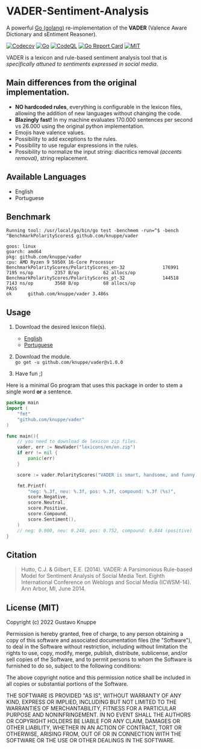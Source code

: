 # VADER-Sentiment-Analysis

A powerful [Go (golang)](http://golang.org) re-implementation of the **VADER** (Valence Aware Dictionary and sEntiment Reasoner).

[![Codecov](https://codecov.io/gh/knuppe/vader/branch/main/graph/badge.svg)](https://codecov.io/gh/knuppe/vader)
[![Go](https://github.com/knuppe/vader/actions/workflows/go.yml/badge.svg)](https://github.com/knuppe/vader/actions/workflows/go.yml)
[![CodeQL](https://github.com/knuppe/vader/actions/workflows/codeql-analysis.yml/badge.svg)](https://github.com/knuppe/vader/actions/workflows/codeql-analysis.yml)
[![Go Report Card](https://goreportcard.com/badge/github.com/knuppe/vader)](https://goreportcard.com/report/github.com/knuppe/vader)
[![MIT](https://img.shields.io/badge/License-MIT-blue.svg)](https://opensource.org/licenses/MIT)


VADER is a lexicon and rule-based sentiment analysis tool that is *specifically attuned to sentiments expressed in social media*.

## Main differences from the original implementation.

* **NO hardcoded rules**, everything is configurable in the lexicon files, allowing the addition of new languages without changing the code.
* **Blazingly fast!** In my machine evaluates 170.000 sentences per second vs 26.000 using the original python implementation.
* Emojis have valence values.
* Possibility to add exceptions to the rules.
* Possibility to use regular expressions in the rules.
* Possibility to normalize the input string: diacritics removal *(accents removal)*, string replacement.

## Available Languages

* English
* Portuguese

## Benchmark
```
Running tool: /usr/local/go/bin/go test -benchmem -run=^$ -bench ^BenchmarkPolarityScores$ github.com/knuppe/vader

goos: linux
goarch: amd64
pkg: github.com/knuppe/vader
cpu: AMD Ryzen 9 5950X 16-Core Processor            
BenchmarkPolarityScores/PolarityScores_en-32         	  176991	      7195 ns/op	    2357 B/op	      62 allocs/op
BenchmarkPolarityScores/PolarityScores_pt-32         	  144518	      7143 ns/op	    3568 B/op	      68 allocs/op
PASS
ok  	github.com/knuppe/vader	3.486s
```

## Usage

1. Download the desired lexicon file(s).

   - [English](https://github.com/knuppe/vader/raw/main/lexicons/en/en.zip)
   - [Portuguese](https://github.com/knuppe/vader/raw/main/lexicons/pt/pt.zip)

2. Download the module.  
   `go get -u github.com/knuppe/vader@v1.0.0`

3. Have fun ;)
   
Here is a minimal Go program that uses this package in order
to stem a single word **or** a sentence.

```go
package main
import (
	"fmt"
	"github.com/knuppe/vader"
)

func main(){
	// you need to download de lexicon zip files.
	vader, err := NewVader("lexicons/en/en.zip")
	if err != nil {
		panic(err)
	}

	score := vader.PolarityScores("VADER is smart, handsome, and funny!")

	fmt.Printf(
		"neg: %.3f, neu: %.3f, pos: %.3f, compound: %.3f (%s)",
		score.Negative,
		score.Neutral,
		score.Positive,
		score.Compound,
		score.Sentiment(),
	)
	// neg: 0.000, neu: 0.248, pos: 0.752, compound: 0.844 (positive)
}
```
## Citation
> Hutto, C.J. & Gilbert, E.E. (2014). VADER: A Parsimonious Rule-based Model for Sentiment Analysis of Social Media Text. Eighth International Conference on Weblogs and Social Media (ICWSM-14). Ann Arbor, MI, June 2014.

## License (MIT)

Copyright (c) 2022 Gustavo Knuppe

Permission is hereby granted, free of charge, to any person obtaining
a copy of this software and associated documentation files (the
"Software"), to deal in the Software without restriction, including
without limitation the rights to use, copy, modify, merge, publish,
distribute, sublicense, and/or sell copies of the Software, and to
permit persons to whom the Software is furnished to do so, subject to
the following conditions:

The above copyright notice and this permission notice shall be
included in all copies or substantial portions of the Software.

THE SOFTWARE IS PROVIDED "AS IS", WITHOUT WARRANTY OF ANY KIND,
EXPRESS OR IMPLIED, INCLUDING BUT NOT LIMITED TO THE WARRANTIES OF
MERCHANTABILITY, FITNESS FOR A PARTICULAR PURPOSE AND NONINFRINGEMENT.
IN NO EVENT SHALL THE AUTHORS OR COPYRIGHT HOLDERS BE LIABLE FOR ANY
CLAIM, DAMAGES OR OTHER LIABILITY, WHETHER IN AN ACTION OF CONTRACT,
TORT OR OTHERWISE, ARISING FROM, OUT OF OR IN CONNECTION WITH THE
SOFTWARE OR THE USE OR OTHER DEALINGS IN THE SOFTWARE.
